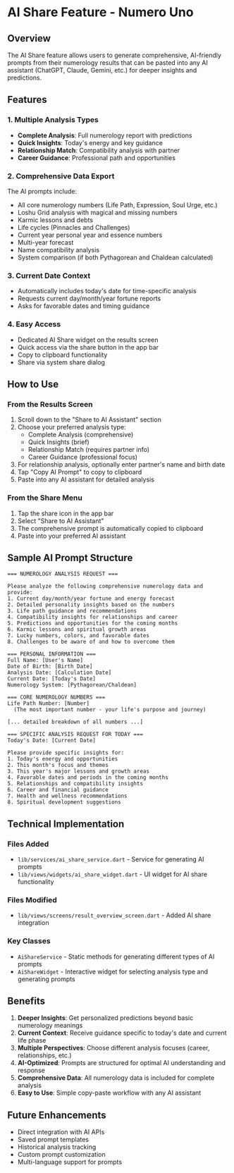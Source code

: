 # AI Share Feature - Numero Uno

## Overview
The AI Share feature allows users to generate comprehensive, AI-friendly prompts from their numerology results that can be pasted into any AI assistant (ChatGPT, Claude, Gemini, etc.) for deeper insights and predictions.

## Features

### 1. Multiple Analysis Types
- **Complete Analysis**: Full numerology report with predictions
- **Quick Insights**: Today's energy and key guidance
- **Relationship Match**: Compatibility analysis with partner
- **Career Guidance**: Professional path and opportunities

### 2. Comprehensive Data Export
The AI prompts include:
- All core numerology numbers (Life Path, Expression, Soul Urge, etc.)
- Loshu Grid analysis with magical and missing numbers
- Karmic lessons and debts
- Life cycles (Pinnacles and Challenges)
- Current year personal year and essence numbers
- Multi-year forecast
- Name compatibility analysis
- System comparison (if both Pythagorean and Chaldean calculated)

### 3. Current Date Context
- Automatically includes today's date for time-specific analysis
- Requests current day/month/year fortune reports
- Asks for favorable dates and timing guidance

### 4. Easy Access
- Dedicated AI Share widget on the results screen
- Quick access via the share button in the app bar
- Copy to clipboard functionality
- Share via system share dialog

## How to Use

### From the Results Screen
1. Scroll down to the "Share to AI Assistant" section
2. Choose your preferred analysis type:
   - Complete Analysis (comprehensive)
   - Quick Insights (brief)
   - Relationship Match (requires partner info)
   - Career Guidance (professional focus)
3. For relationship analysis, optionally enter partner's name and birth date
4. Tap "Copy AI Prompt" to copy to clipboard
5. Paste into any AI assistant for detailed analysis

### From the Share Menu
1. Tap the share icon in the app bar
2. Select "Share to AI Assistant"
3. The comprehensive prompt is automatically copied to clipboard
4. Paste into your preferred AI assistant

## Sample AI Prompt Structure

```
=== NUMEROLOGY ANALYSIS REQUEST ===

Please analyze the following comprehensive numerology data and provide:
1. Current day/month/year fortune and energy forecast
2. Detailed personality insights based on the numbers
3. Life path guidance and recommendations
4. Compatibility insights for relationships and career
5. Predictions and opportunities for the coming months
6. Karmic lessons and spiritual growth areas
7. Lucky numbers, colors, and favorable dates
8. Challenges to be aware of and how to overcome them

=== PERSONAL INFORMATION ===
Full Name: [User's Name]
Date of Birth: [Birth Date]
Analysis Date: [Calculation Date]
Current Date: [Today's Date]
Numerology System: [Pythagorean/Chaldean]

=== CORE NUMEROLOGY NUMBERS ===
Life Path Number: [Number]
  (The most important number - your life's purpose and journey)

[... detailed breakdown of all numbers ...]

=== SPECIFIC ANALYSIS REQUEST FOR TODAY ===
Today's Date: [Current Date]

Please provide specific insights for:
1. Today's energy and opportunities
2. This month's focus and themes
3. This year's major lessons and growth areas
4. Favorable dates and periods in the coming months
5. Relationships and compatibility insights
6. Career and financial guidance
7. Health and wellness recommendations
8. Spiritual development suggestions
```

## Technical Implementation

### Files Added
- `lib/services/ai_share_service.dart` - Service for generating AI prompts
- `lib/views/widgets/ai_share_widget.dart` - UI widget for AI share functionality

### Files Modified
- `lib/views/screens/result_overview_screen.dart` - Added AI share integration

### Key Classes
- `AiShareService` - Static methods for generating different types of AI prompts
- `AiShareWidget` - Interactive widget for selecting analysis type and generating prompts

## Benefits

1. **Deeper Insights**: Get personalized predictions beyond basic numerology meanings
2. **Current Context**: Receive guidance specific to today's date and current life phase
3. **Multiple Perspectives**: Choose different analysis focuses (career, relationships, etc.)
4. **AI-Optimized**: Prompts are structured for optimal AI understanding and response
5. **Comprehensive Data**: All numerology data is included for complete analysis
6. **Easy to Use**: Simple copy-paste workflow with any AI assistant

## Future Enhancements

- Direct integration with AI APIs
- Saved prompt templates
- Historical analysis tracking
- Custom prompt customization
- Multi-language support for prompts